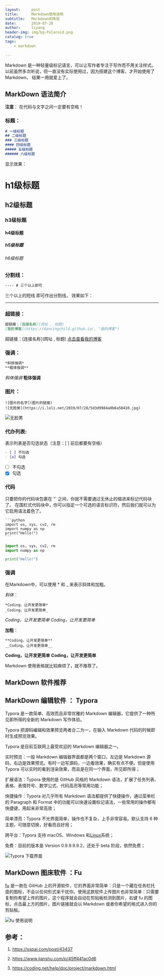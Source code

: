 ```yaml
---
layout:     post
title:      Markdown使用说明
subtitle:   Markdown初体验
date:       2019-07-28
author:     liyang
header-img: img/bg-Polaroid.png
catalog: true
tags:
    - markdown
    
---
```


Markdown 是一种轻量级标记语言，可以让写作者专注于写作而不用关注样式。以前虽然多次听说，但一直没有实际使用过，因为搭建这个博客，才开始使用了Markdown， 结果一用就爱上了。

## MarkDown 语法简介

**注意**： 在代码与文字之间一定要有空格！

### 标题：

~~~markdown
# 一级标题
## 二级标题
### 三级标题
#### 四级标题
##### 五级标题
###### 六级标题

~~~

显示效果：

# h1级标题

## h2级标题
### h3级标题
#### h4级标题
##### h5级标题
###### h6级标题



### 分割线：

~~~markdown
---- # 三个以上即可
~~~

三个以上的短线 即可作出分割线， 效果如下：

____



### 超链接：

~~~markdown
超链接：[连接名称](网址 , 标题)
[我的博客](https://dancingchild.github.io/, "我的博客")
~~~

超链接：[连接名称](网址 , 标题)
[点击查看我的博客](https://dancingchild.github.io/, "我的博客")



### 强调：

~~~markdown
*斜体强调*
**粗体强调**
~~~

*斜体强调*
**粗体强调**

### 图片：

~~~
![图片的名字](图片的链接)
![无脸男](https://i.loli.net/2019/07/28/5d3d9984a0b6a58410.jpg)
~~~

![无脸男](https://i.loli.net/2019/07/28/5d3d9984a0b6a58410.jpg)

### 代办列表:

表示列表是否勾选状态（注意：[ ] 前后都要有空格）

~~~markdown
- [ ] 不勾选
- [x] 勾选
~~~

- [ ] 不勾选
- [x] 勾选

### 代码

只要把你的代码块包裹在 “` 之间，你就不需要通过无休止的缩进来标记代码块了。 在围栏式代码块中，你可以指定一个可选的语言标识符，然后我们就可以为它启用语法着色了。 

```
​```python
import os, sys, cv2, re
import numpy as np
print("Hello!")
​```
```

```python
import os, sys, cv2, re
import numpy as np

print("Hello!")
```

### 强调

在Markdown中，可以使用 * 和  _  来表示斜体和加粗。

*斜体*：

```
*Coding，让开发更简单*
_Coding，让开发更简单_
```

*Coding，让开发更简单*
_Coding，让开发更简单_

**加粗**：

```
**Coding，让开发更简单**
__Coding，让开发更简单__
```

**Coding，让开发更简单**
__Coding，让开发更简单__

Markdown 使用表格就比较麻烦了，就不推荐了。



## MarkDown 软件推荐

## MarkDown 编辑软件 ： Typora

Typora 是一款简单、高效而且非常优雅的 Markdown 编辑器，它提供了一种所见即所得的全新的 Markdown 写作体验。

Typora 把源码编辑和效果预览两者合二为一，在输入 Markdown 代码的时候即时生成预览效果。

Typora 是目前互联网上最受欢迎的 Markdown 编辑器之一。

实时预览：一般 Markdown 编辑器界面都是两个窗口，左边是 Markdown 源码，右边是效果预览。有时一边写源码，一边看效果，确实有点不便。但是使用 Typora 可以实时的看到渲染效果，而且是在同一个界面，所见即所得；

扩展语法：Typora 使用的是 GitHub 风格的 Markdown 语法，扩展了任务列表、表格、表情符号、数学公式、代码高亮等常用功能；

快捷操作：Typora 对几乎所有 Markdown 语法都提供了快捷操作，通过菜单栏的 Paragraph  和 Format 中的功能可以快速设置标记语法，一些常用的操作都有快捷键，用起来非常高效；

简单漂亮：Typora 不光界面简单，操作也不复杂，上手非常容易。默认支持 6 种主题，可随意切换，好看而且好用；

跨平台：Typora 支持 macOS、Windows 和[Linux](https://link.jianshu.com?t=http://lib.csdn.net/base/linux)系统；

免费：目前的版本是 Version 0.9.9.9.9.2，还处于 beta 阶段，依然免费；

![Typora 下载界面](https://i.loli.net/2019/07/28/5d3da3df18dad93513.jpg)



## MarkDown 图床软件 ：Fu

[fu](https://github.com/klesh/fu/releases) 是一款在 GitHub 上的开源软件，它的界面非常简单：只是一个藏在任务栏托盘的图标，不会以任何形式来干扰你。使用这款软件上传图片也非常简单：只需要复制你希望上传的图片，这个程序就会自动在剪贴板检测到图片，右键 fu 的图标，点击最上方的图片，图片链接就会以 Markdown 或者你希望的格式进入你的剪贴板。

![fu 使用说明](https://i.loli.net/2019/07/28/5d3da4b3e836732179.jpg)





## 参考：

1. https://sspai.com/post/43437

2. https://www.jianshu.com/p/45ff441ac0d6
3. https://coding.net/help/doc/project/markdown.html
